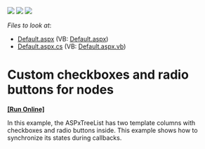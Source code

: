 <!-- default badges list -->
![](https://img.shields.io/endpoint?url=https://codecentral.devexpress.com/api/v1/VersionRange/128548370/13.1.4%2B)
[![](https://img.shields.io/badge/Open_in_DevExpress_Support_Center-FF7200?style=flat-square&logo=DevExpress&logoColor=white)](https://supportcenter.devexpress.com/ticket/details/E364)
[![](https://img.shields.io/badge/📖_How_to_use_DevExpress_Examples-e9f6fc?style=flat-square)](https://docs.devexpress.com/GeneralInformation/403183)
<!-- default badges end -->
<!-- default file list -->
*Files to look at*:

* [Default.aspx](./CS/WebSite/Default.aspx) (VB: [Default.aspx](./VB/WebSite/Default.aspx))
* [Default.aspx.cs](./CS/WebSite/Default.aspx.cs) (VB: [Default.aspx.vb](./VB/WebSite/Default.aspx.vb))
<!-- default file list end -->
# Custom checkboxes and radio buttons for nodes
<!-- run online -->
**[[Run Online]](https://codecentral.devexpress.com/e364/)**
<!-- run online end -->


<p>In this example, the ASPxTreeList has two template columns with checkboxes and radio buttons inside. This example shows how to synchronize its states during callbacks.</p>

<br/>


